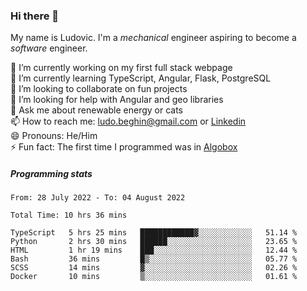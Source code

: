 ### Hi there 👋

My name is Ludovic. I'm a *mechanical* engineer aspiring to become a *software* engineer.

 🔭 I’m currently working on my first full stack webpage<br/>
 🌱 I’m currently learning TypeScript, Angular, Flask, PostgreSQL<br/>
 👯 I’m looking to collaborate on fun projects<br/>
 🤔 I’m looking for help with Angular and geo libraries<br/>
 💬 Ask me about renewable energy or cats<br/>
 📫 How to reach me: ludo.beghin@gmail.com or [Linkedin](https://www.linkedin.com/in/ludovic-beghin/)<br/>
 😄 Pronouns: He/Him<br/>
 ⚡ Fun fact: The first time I programmed was in [Algobox](https://fr.wikipedia.org/wiki/Algobox)<br/>

##### Programming stats
<!--START_SECTION:waka-->

```text
From: 28 July 2022 - To: 04 August 2022

Total Time: 10 hrs 36 mins

TypeScript   5 hrs 25 mins   ████████████▓░░░░░░░░░░░░   51.14 %
Python       2 hrs 30 mins   ██████░░░░░░░░░░░░░░░░░░░   23.65 %
HTML         1 hr 19 mins    ███░░░░░░░░░░░░░░░░░░░░░░   12.44 %
Bash         36 mins         █▒░░░░░░░░░░░░░░░░░░░░░░░   05.77 %
SCSS         14 mins         ▓░░░░░░░░░░░░░░░░░░░░░░░░   02.26 %
Docker       10 mins         ▒░░░░░░░░░░░░░░░░░░░░░░░░   01.61 %
```

<!--END_SECTION:waka-->
